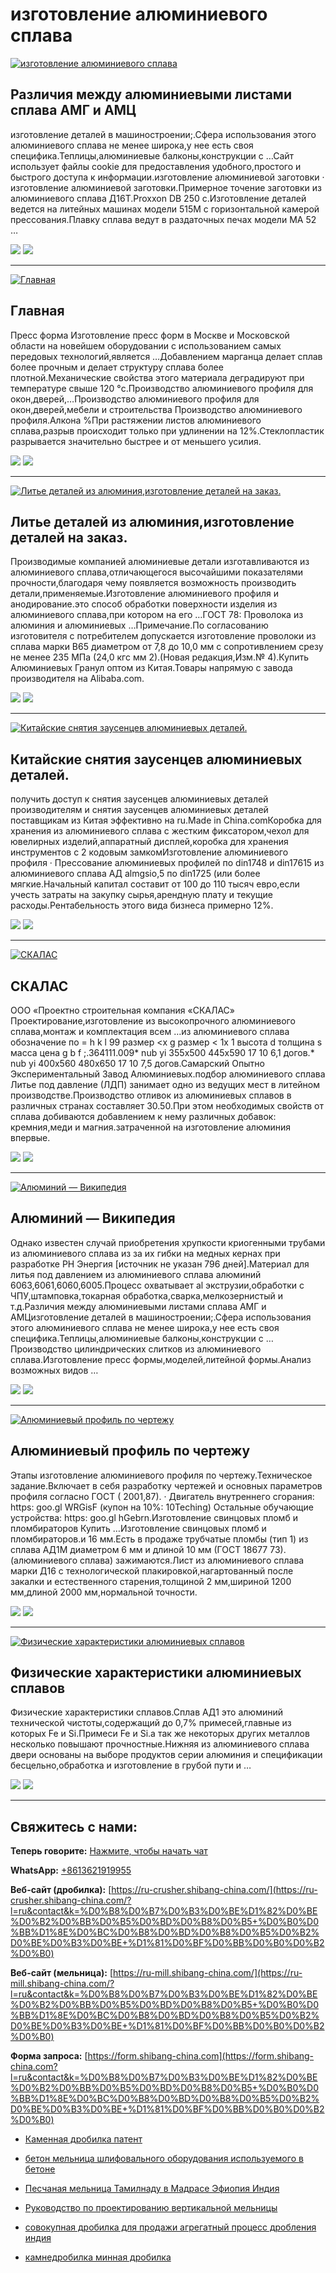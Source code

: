 # изготовление алюминиевого сплава

<a href="https://swt.shibang-china.com/?l=ru&img&k=%D0%B8%D0%B7%D0%B3%D0%BE%D1%82%D0%BE%D0%B2%D0%BB%D0%B5%D0%BD%D0%B8%D0%B5+%D0%B0%D0%BB%D1%8E%D0%BC%D0%B8%D0%BD%D0%B8%D0%B5%D0%B2%D0%BE%D0%B3%D0%BE+%D1%81%D0%BF%D0%BB%D0%B0%D0%B2%D0%B0" target="_blank">![изготовление алюминиевого сплава](http://static.shibang-china.com/all-800x300/1064.jpg)</a>

## Различия между алюминиевыми листами сплава АМГ и АМЦ
изготовление деталей в машиностроении;.Сфера использования этого алюминиевого сплава не менее широка,у нее есть своя специфика.Теплицы,алюминиевые балконы,конструкции с …Сайт использует файлы cookie для предоставления удобного,простого и быстрого доступа к информации.изготовление алюминиевой заготовки&nbsp;&#0183;&#32;изготовление алюминиевой заготовки.Примерное точение заготовки из алюминиевого сплава Д16Т.Proxxon DB 250 с.Изготовление деталей ведется на литейных машинах модели 515М с горизонтальной камерой прессования.Плавку сплава ведут в раздаточных печах модели МА 52 …


<a href="https://whatsapp.shibangsoft.com/WhatsApp.php" target="_blank" title="WhatsApp">![](http://static.shibang-china.com/icon/whatsapp.png)</a> <a href="https://swt.shibang-china.com/?l=ru&icon&k=%D0%B8%D0%B7%D0%B3%D0%BE%D1%82%D0%BE%D0%B2%D0%BB%D0%B5%D0%BD%D0%B8%D0%B5+%D0%B0%D0%BB%D1%8E%D0%BC%D0%B8%D0%BD%D0%B8%D0%B5%D0%B2%D0%BE%D0%B3%D0%BE+%D1%81%D0%BF%D0%BB%D0%B0%D0%B2%D0%B0" target="_blank">![](http://static.shibang-china.com/icon/chat-ru.png)</a>

---

<a href="https://swt.shibang-china.com/?l=ru&img&k=%D0%B8%D0%B7%D0%B3%D0%BE%D1%82%D0%BE%D0%B2%D0%BB%D0%B5%D0%BD%D0%B8%D0%B5+%D0%B0%D0%BB%D1%8E%D0%BC%D0%B8%D0%BD%D0%B8%D0%B5%D0%B2%D0%BE%D0%B3%D0%BE+%D1%81%D0%BF%D0%BB%D0%B0%D0%B2%D0%B0" target="_blank">![Главная](http://static.shibang-china.com/all-800x300/184.jpg)</a>

## Главная
Пресс форма Изготовление пресс форм в Москве и Московской области на новейшем оборудовании с использованием самых передовых технологий,является …Добавлением марганца делает сплав более прочным и делает структуру сплава более плотной.Механические свойства этого материала деградируют при температуре свыше 120 &#176;c.Производство алюминиевого профиля для окон,дверей,…Производство алюминиевого профиля для окон,дверей,мебели и строительства Производство алюминиевого профиля.Алкона %При растяжении листов алюминиевого сплава,разрыв происходит только при удлинении на 12%.Стеклопластик разрывается значительно быстрее и от меньшего усилия.


<a href="https://whatsapp.shibangsoft.com/WhatsApp.php" target="_blank" title="WhatsApp">![](http://static.shibang-china.com/icon/whatsapp.png)</a> <a href="https://swt.shibang-china.com/?l=ru&icon&k=%D0%B8%D0%B7%D0%B3%D0%BE%D1%82%D0%BE%D0%B2%D0%BB%D0%B5%D0%BD%D0%B8%D0%B5+%D0%B0%D0%BB%D1%8E%D0%BC%D0%B8%D0%BD%D0%B8%D0%B5%D0%B2%D0%BE%D0%B3%D0%BE+%D1%81%D0%BF%D0%BB%D0%B0%D0%B2%D0%B0" target="_blank">![](http://static.shibang-china.com/icon/chat-ru.png)</a>

---

<a href="https://swt.shibang-china.com/?l=ru&img&k=%D0%B8%D0%B7%D0%B3%D0%BE%D1%82%D0%BE%D0%B2%D0%BB%D0%B5%D0%BD%D0%B8%D0%B5+%D0%B0%D0%BB%D1%8E%D0%BC%D0%B8%D0%BD%D0%B8%D0%B5%D0%B2%D0%BE%D0%B3%D0%BE+%D1%81%D0%BF%D0%BB%D0%B0%D0%B2%D0%B0" target="_blank">![Литье деталей из алюминия,изготовление деталей на заказ.](http://static.shibang-china.com/all-800x300/646.jpg)</a>

## Литье деталей из алюминия,изготовление деталей на заказ.
Производимые компанией алюминиевые детали изготавливаются из алюминиевого сплава,отличающегося высочайшими показателями прочности,благодаря чему появляется возможность производить детали,применяемые.Изготовление алюминиевого профиля и анодирование.это способ обработки поверхности изделия из алюминиевого сплава,при котором на его …ГОСТ 78: Проволока из алюминия и алюминиевых …Примечание.По согласованию изготовителя с потребителем допускается изготовление проволоки из сплава марки В65 диаметром от 7,8 до 10,0 мм с сопротивлением срезу не менее 235 МПа (24,0 кгс мм 2).(Новая редакция,Изм.№ 4).Купить Алюминиевых Гранул оптом из Китая.Товары напрямую с завода производителя на Alibaba.com.


<a href="https://whatsapp.shibangsoft.com/WhatsApp.php" target="_blank" title="WhatsApp">![](http://static.shibang-china.com/icon/whatsapp.png)</a> <a href="https://swt.shibang-china.com/?l=ru&icon&k=%D0%B8%D0%B7%D0%B3%D0%BE%D1%82%D0%BE%D0%B2%D0%BB%D0%B5%D0%BD%D0%B8%D0%B5+%D0%B0%D0%BB%D1%8E%D0%BC%D0%B8%D0%BD%D0%B8%D0%B5%D0%B2%D0%BE%D0%B3%D0%BE+%D1%81%D0%BF%D0%BB%D0%B0%D0%B2%D0%B0" target="_blank">![](http://static.shibang-china.com/icon/chat-ru.png)</a>

---

<a href="https://swt.shibang-china.com/?l=ru&img&k=%D0%B8%D0%B7%D0%B3%D0%BE%D1%82%D0%BE%D0%B2%D0%BB%D0%B5%D0%BD%D0%B8%D0%B5+%D0%B0%D0%BB%D1%8E%D0%BC%D0%B8%D0%BD%D0%B8%D0%B5%D0%B2%D0%BE%D0%B3%D0%BE+%D1%81%D0%BF%D0%BB%D0%B0%D0%B2%D0%B0" target="_blank">![Китайские снятия заусенцев алюминиевых деталей.](http://static.shibang-china.com/all-800x300/399.jpg)</a>

## Китайские снятия заусенцев алюминиевых деталей.
получить доступ к снятия заусенцев алюминиевых деталей производителям и снятия заусенцев алюминиевых деталей поставщикам из Китая эффективно на ru.Made in China.comКоробка для хранения из алюминиевого сплава с жестким фиксатором,чехол для ювелирных изделий,аппаратный дисплей,коробка для хранения инструментов с 2 кодовым замкомИзготовление алюминиевого профиля&nbsp;&#0183;&#32;Прессование алюминиевых профилей по din1748 и din17615 из алюминиевого сплава АД almgsio,5 по din1725 (или более мягкие.Начальный капитал составит от 100 до 110 тысяч евро,если учесть затраты на закупку сырья,арендную плату и текущие расходы.Рентабельность этого вида бизнеса примерно 12%.


<a href="https://whatsapp.shibangsoft.com/WhatsApp.php" target="_blank" title="WhatsApp">![](http://static.shibang-china.com/icon/whatsapp.png)</a> <a href="https://swt.shibang-china.com/?l=ru&icon&k=%D0%B8%D0%B7%D0%B3%D0%BE%D1%82%D0%BE%D0%B2%D0%BB%D0%B5%D0%BD%D0%B8%D0%B5+%D0%B0%D0%BB%D1%8E%D0%BC%D0%B8%D0%BD%D0%B8%D0%B5%D0%B2%D0%BE%D0%B3%D0%BE+%D1%81%D0%BF%D0%BB%D0%B0%D0%B2%D0%B0" target="_blank">![](http://static.shibang-china.com/icon/chat-ru.png)</a>

---

<a href="https://swt.shibang-china.com/?l=ru&img&k=%D0%B8%D0%B7%D0%B3%D0%BE%D1%82%D0%BE%D0%B2%D0%BB%D0%B5%D0%BD%D0%B8%D0%B5+%D0%B0%D0%BB%D1%8E%D0%BC%D0%B8%D0%BD%D0%B8%D0%B5%D0%B2%D0%BE%D0%B3%D0%BE+%D1%81%D0%BF%D0%BB%D0%B0%D0%B2%D0%B0" target="_blank">![СКАЛАС](http://static.shibang-china.com/all-800x300/1120.jpg)</a>

## СКАЛАС
ООО &#171;Проектно строительная компания &#171;СКАЛАС&#187; Проектирование,изготовление из высокопрочного алюминиевого сплава,монтаж и комплектация всем …из алюминиевого сплава обозначение по = h k l 99 размер &lt;х g размер &lt; 1х 1 высота d толщина s масса цена g b f ;.364111.009* nub yi 355х500 445х590 17 10 6,1 догов.* nub yi 400х560 480х650 17 10 7,5 догов.Самарский Опытно Экспериментальный Завод Алюминиевых.подбор алюминиевого сплава Литье под давление (ЛДП) занимает одно из ведущих мест в литейном производстве.Производство отливок из алюминиевых сплавов в различных странах составляет 30.50.При этом необходимых свойств от сплава добиваются добавлением к нему различных добавок: кремния,меди и магния.затраченной на изготовление алюминия впервые.


<a href="https://whatsapp.shibangsoft.com/WhatsApp.php" target="_blank" title="WhatsApp">![](http://static.shibang-china.com/icon/whatsapp.png)</a> <a href="https://swt.shibang-china.com/?l=ru&icon&k=%D0%B8%D0%B7%D0%B3%D0%BE%D1%82%D0%BE%D0%B2%D0%BB%D0%B5%D0%BD%D0%B8%D0%B5+%D0%B0%D0%BB%D1%8E%D0%BC%D0%B8%D0%BD%D0%B8%D0%B5%D0%B2%D0%BE%D0%B3%D0%BE+%D1%81%D0%BF%D0%BB%D0%B0%D0%B2%D0%B0" target="_blank">![](http://static.shibang-china.com/icon/chat-ru.png)</a>

---

<a href="https://swt.shibang-china.com/?l=ru&img&k=%D0%B8%D0%B7%D0%B3%D0%BE%D1%82%D0%BE%D0%B2%D0%BB%D0%B5%D0%BD%D0%B8%D0%B5+%D0%B0%D0%BB%D1%8E%D0%BC%D0%B8%D0%BD%D0%B8%D0%B5%D0%B2%D0%BE%D0%B3%D0%BE+%D1%81%D0%BF%D0%BB%D0%B0%D0%B2%D0%B0" target="_blank">![Алюминий — Википедия](http://static.shibang-china.com/all-800x300/697.jpg)</a>

## Алюминий — Википедия
Однако известен случай приобретения хрупкости криогенными трубами из алюминиевого сплава из за их гибки на медных кернах при разработке РН Энергия [источник не указан 796 дней].Материал для литья под давлением из алюминиевого сплава алюминий 6063,6061,6060,6005.Процесс охватывает al экструзии,обработки с ЧПУ,штамповка,токарная обработка,сварка,мелкозернистый и т.д.Различия между алюминиевыми листами сплава АМГ и АМЦизготовление деталей в машиностроении;.Сфера использования этого алюминиевого сплава не менее широка,у нее есть своя специфика.Теплицы,алюминиевые балконы,конструкции с …Производство цилиндрических слитков из алюминиевого сплава.Изготовление пресс формы,моделей,литейной формы.Анализ возможных видов …


<a href="https://whatsapp.shibangsoft.com/WhatsApp.php" target="_blank" title="WhatsApp">![](http://static.shibang-china.com/icon/whatsapp.png)</a> <a href="https://swt.shibang-china.com/?l=ru&icon&k=%D0%B8%D0%B7%D0%B3%D0%BE%D1%82%D0%BE%D0%B2%D0%BB%D0%B5%D0%BD%D0%B8%D0%B5+%D0%B0%D0%BB%D1%8E%D0%BC%D0%B8%D0%BD%D0%B8%D0%B5%D0%B2%D0%BE%D0%B3%D0%BE+%D1%81%D0%BF%D0%BB%D0%B0%D0%B2%D0%B0" target="_blank">![](http://static.shibang-china.com/icon/chat-ru.png)</a>

---

<a href="https://swt.shibang-china.com/?l=ru&img&k=%D0%B8%D0%B7%D0%B3%D0%BE%D1%82%D0%BE%D0%B2%D0%BB%D0%B5%D0%BD%D0%B8%D0%B5+%D0%B0%D0%BB%D1%8E%D0%BC%D0%B8%D0%BD%D0%B8%D0%B5%D0%B2%D0%BE%D0%B3%D0%BE+%D1%81%D0%BF%D0%BB%D0%B0%D0%B2%D0%B0" target="_blank">![Алюминиевый профиль по чертежу](http://static.shibang-china.com/all-800x300/1403.jpg)</a>

## Алюминиевый профиль по чертежу
Этапы изготовление алюминиевого профиля по чертежу.Техническое задание.Включает в себя разработку чертежей и основных параметров профиля согласно ГОСТ ( 2001,87).&nbsp;&#0183;&#32;Двигатель внутреннего сгорания: https: goo.gl WRGisF (купон на 10%: 10Teching) Остальные обучающие устройства: https: goo.gl hGebrn.Изготовление свинцовых пломб и пломбираторов Купить …Изготовление свинцовых пломб и пломбираторов.и 16 мм.Есть в продаже трубчатые пломбы (тип 1) из сплава АД1М диаметром 6 мм и длиной 10 мм (ГОСТ 18677 73).(алюминиевого сплава) зажимаются.Лист из алюминиевого сплава марки Д16 с технологической плакировкой,нагартованный после закалки и естественного старения,толщиной 2 мм,шириной 1200 мм,длиной 2000 мм,нормальной точности.


<a href="https://whatsapp.shibangsoft.com/WhatsApp.php" target="_blank" title="WhatsApp">![](http://static.shibang-china.com/icon/whatsapp.png)</a> <a href="https://swt.shibang-china.com/?l=ru&icon&k=%D0%B8%D0%B7%D0%B3%D0%BE%D1%82%D0%BE%D0%B2%D0%BB%D0%B5%D0%BD%D0%B8%D0%B5+%D0%B0%D0%BB%D1%8E%D0%BC%D0%B8%D0%BD%D0%B8%D0%B5%D0%B2%D0%BE%D0%B3%D0%BE+%D1%81%D0%BF%D0%BB%D0%B0%D0%B2%D0%B0" target="_blank">![](http://static.shibang-china.com/icon/chat-ru.png)</a>

---

<a href="https://swt.shibang-china.com/?l=ru&img&k=%D0%B8%D0%B7%D0%B3%D0%BE%D1%82%D0%BE%D0%B2%D0%BB%D0%B5%D0%BD%D0%B8%D0%B5+%D0%B0%D0%BB%D1%8E%D0%BC%D0%B8%D0%BD%D0%B8%D0%B5%D0%B2%D0%BE%D0%B3%D0%BE+%D1%81%D0%BF%D0%BB%D0%B0%D0%B2%D0%B0" target="_blank">![Физические характеристики алюминиевых сплавов](http://static.shibang-china.com/all-800x300/9.jpg)</a>

## Физические характеристики алюминиевых сплавов
Физические характеристики сплавов.Сплав АД1 это алюминий технической чистоты,содержащий до 0,7% примесей,главные из которых Fe и Si.Примеси Fe и Si.а так же некоторых других металлов несколько повышают прочностные.Нижняя из алюминиевого сплава двери основаны на выборе продуктов серии алюминия и спецификации бесцельно,обработка и изготовление в грубой пути и …

<a href="https://whatsapp.shibangsoft.com/WhatsApp.php" target="_blank" title="WhatsApp">![](http://static.shibang-china.com/icon/whatsapp.png)</a> <a href="https://swt.shibang-china.com/?l=ru&icon&k=%D0%B8%D0%B7%D0%B3%D0%BE%D1%82%D0%BE%D0%B2%D0%BB%D0%B5%D0%BD%D0%B8%D0%B5+%D0%B0%D0%BB%D1%8E%D0%BC%D0%B8%D0%BD%D0%B8%D0%B5%D0%B2%D0%BE%D0%B3%D0%BE+%D1%81%D0%BF%D0%BB%D0%B0%D0%B2%D0%B0" target="_blank">![](http://static.shibang-china.com/icon/chat-ru.png)</a>

---
## Свяжитесь с нами:

**Теперь говорите:** [Нажмите, чтобы начать чат](https://swt.shibang-china.com?l=ru&contact&k=%D0%B8%D0%B7%D0%B3%D0%BE%D1%82%D0%BE%D0%B2%D0%BB%D0%B5%D0%BD%D0%B8%D0%B5+%D0%B0%D0%BB%D1%8E%D0%BC%D0%B8%D0%BD%D0%B8%D0%B5%D0%B2%D0%BE%D0%B3%D0%BE+%D1%81%D0%BF%D0%BB%D0%B0%D0%B2%D0%B0)

**WhatsApp:**  [+8613621919955](https://whatsapp.shibangsoft.com/WhatsApp.php)

**Веб-сайт (дробилка):** [https://ru-crusher.shibang-china.com/](https://ru-crusher.shibang-china.com/?l=ru&contact&k=%D0%B8%D0%B7%D0%B3%D0%BE%D1%82%D0%BE%D0%B2%D0%BB%D0%B5%D0%BD%D0%B8%D0%B5+%D0%B0%D0%BB%D1%8E%D0%BC%D0%B8%D0%BD%D0%B8%D0%B5%D0%B2%D0%BE%D0%B3%D0%BE+%D1%81%D0%BF%D0%BB%D0%B0%D0%B2%D0%B0)

**Веб-сайт (мельница):** [https://ru-mill.shibang-china.com/](https://ru-mill.shibang-china.com/?l=ru&contact&k=%D0%B8%D0%B7%D0%B3%D0%BE%D1%82%D0%BE%D0%B2%D0%BB%D0%B5%D0%BD%D0%B8%D0%B5+%D0%B0%D0%BB%D1%8E%D0%BC%D0%B8%D0%BD%D0%B8%D0%B5%D0%B2%D0%BE%D0%B3%D0%BE+%D1%81%D0%BF%D0%BB%D0%B0%D0%B2%D0%B0)

**Форма запроса:** [https://form.shibang-china.com](https://form.shibang-china.com?l=ru&contact&k=%D0%B8%D0%B7%D0%B3%D0%BE%D1%82%D0%BE%D0%B2%D0%BB%D0%B5%D0%BD%D0%B8%D0%B5+%D0%B0%D0%BB%D1%8E%D0%BC%D0%B8%D0%BD%D0%B8%D0%B5%D0%B2%D0%BE%D0%B3%D0%BE+%D1%81%D0%BF%D0%BB%D0%B0%D0%B2%D0%B0)

* [Каменная дробилка патент](../121/%D0%9A%D0%B0%D0%BC%D0%B5%D0%BD%D0%BD%D0%B0%D1%8F%20%D0%B4%D1%80%D0%BE%D0%B1%D0%B8%D0%BB%D0%BA%D0%B0%20%D0%BF%D0%B0%D1%82%D0%B5%D0%BD%D1%82.md)

* [бетон мельница шлифовального оборудования используемого в бетоне](../123/%D0%B1%D0%B5%D1%82%D0%BE%D0%BD%20%D0%BC%D0%B5%D0%BB%D1%8C%D0%BD%D0%B8%D1%86%D0%B0%20%D1%88%D0%BB%D0%B8%D1%84%D0%BE%D0%B2%D0%B0%D0%BB%D1%8C%D0%BD%D0%BE%D0%B3%D0%BE%20%D0%BE%D0%B1%D0%BE%D1%80%D1%83%D0%B4%D0%BE%D0%B2%D0%B0%D0%BD%D0%B8%D1%8F%20%D0%B8%D1%81%D0%BF%D0%BE%D0%BB%D1%8C%D0%B7%D1%83%D0%B5%D0%BC%D0%BE%D0%B3%D0%BE%20%D0%B2%20%D0%B1%D0%B5%D1%82%D0%BE%D0%BD%D0%B5.md)

* [Песчаная мельница Тамилнаду в Мадрасе Эфиопия Индия](../125/%D0%9F%D0%B5%D1%81%D1%87%D0%B0%D0%BD%D0%B0%D1%8F%20%D0%BC%D0%B5%D0%BB%D1%8C%D0%BD%D0%B8%D1%86%D0%B0%20%D0%A2%D0%B0%D0%BC%D0%B8%D0%BB%D0%BD%D0%B0%D0%B4%D1%83%20%D0%B2%20%D0%9C%D0%B0%D0%B4%D1%80%D0%B0%D1%81%D0%B5%20%D0%AD%D1%84%D0%B8%D0%BE%D0%BF%D0%B8%D1%8F%20%D0%98%D0%BD%D0%B4%D0%B8%D1%8F.md)

* [Руководство по проектированию вертикальной мельницы](../125/%D0%A0%D1%83%D0%BA%D0%BE%D0%B2%D0%BE%D0%B4%D1%81%D1%82%D0%B2%D0%BE%20%D0%BF%D0%BE%20%D0%BF%D1%80%D0%BE%D0%B5%D0%BA%D1%82%D0%B8%D1%80%D0%BE%D0%B2%D0%B0%D0%BD%D0%B8%D1%8E%20%D0%B2%D0%B5%D1%80%D1%82%D0%B8%D0%BA%D0%B0%D0%BB%D1%8C%D0%BD%D0%BE%D0%B9%20%D0%BC%D0%B5%D0%BB%D1%8C%D0%BD%D0%B8%D1%86%D1%8B.md)

* [совокупная дробилка для продажи агрегатный процесс дробления индия](../124/%D1%81%D0%BE%D0%B2%D0%BE%D0%BA%D1%83%D0%BF%D0%BD%D0%B0%D1%8F%20%D0%B4%D1%80%D0%BE%D0%B1%D0%B8%D0%BB%D0%BA%D0%B0%20%D0%B4%D0%BB%D1%8F%20%D0%BF%D1%80%D0%BE%D0%B4%D0%B0%D0%B6%D0%B8%20%D0%B0%D0%B3%D1%80%D0%B5%D0%B3%D0%B0%D1%82%D0%BD%D1%8B%D0%B9%20%D0%BF%D1%80%D0%BE%D1%86%D0%B5%D1%81%D1%81%20%D0%B4%D1%80%D0%BE%D0%B1%D0%BB%D0%B5%D0%BD%D0%B8%D1%8F%20%D0%B8%D0%BD%D0%B4%D0%B8%D1%8F.md)

* [камнедробилка минная дробилка](../124/%D0%BA%D0%B0%D0%BC%D0%BD%D0%B5%D0%B4%D1%80%D0%BE%D0%B1%D0%B8%D0%BB%D0%BA%D0%B0%20%D0%BC%D0%B8%D0%BD%D0%BD%D0%B0%D1%8F%20%D0%B4%D1%80%D0%BE%D0%B1%D0%B8%D0%BB%D0%BA%D0%B0.md)